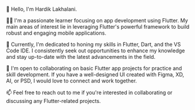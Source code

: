 👋 Hello, I'm Hardik Lakhalani.

👨‍💻 I'm a passionate learner focusing on app development using Flutter. My main areas of interest lie in leveraging Flutter's powerful framework to build robust and engaging mobile applications.

🌱 Currently, I'm dedicated to honing my skills in Flutter, Dart, and the VS Code IDE. I consistently seek out opportunities to enhance my knowledge and stay up-to-date with the latest advancements in the field.

💼 I'm open to collaborating on basic Flutter app projects for practice and skill development. If you have a well-designed UI created with Figma, XD, AI, or PSD, I would love to connect and work together.

📫 Feel free to reach out to me if you're interested in collaborating or discussing any Flutter-related projects.
<!---
hardiklakhalani/hardiklakhalani is a ✨ special ✨ repository because its `README.md` (this file) appears on your GitHub profile.
You can click the Preview link to take a look at your changes.
--->
